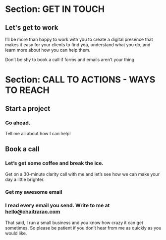 # Section: GET IN TOUCH 

## Let's get to work

I’ll be more than happy to work with you to create a digital presence that makes it easy for your clients to find you, understand what you do, and learn more about how you can help them. 

Don’t be shy to book a call if forms and emails aren’t your thing


# Section: CALL TO ACTIONS - WAYS TO REACH 

## Start a project

### Go ahead. 

Tell me all about how I can help!

## Book a call 

### Let’s get some coffee and break the ice. 

Get on a 30-minute clarity call with me and let’s see how we can make your day a little brighter. 

### Get my awesome email

### I read every email you send. Write to me at hello@chaitrarao.com

That said, I run a small business and you know how crazy it can get sometimes. So please be patient if you don’t hear from me as quickly as you would like.
